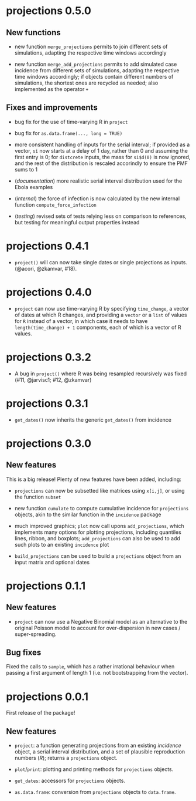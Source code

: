 # projections 0.5.0

## New functions

- new function `merge_projections` permits to join different sets of
  simulations, adapting the respective time windows accordingly

- new function `merge_add_projections` permits to add simulated case incidence
  from different sets of simulations, adapting the respective time windows
  accordingly; if objects contain different numbers of simulations, the shortest
  ones are recycled as needed; also implemented as the operator `+`


## Fixes and improvements

- bug fix for the use of time-varying R in `project`

- bug fix for `as.data.frame(..., long = TRUE)`

- more consistent handling of inputs for the serial interval; if provided as a
  vector, `si` now starts at a delay of 1 day, rather than 0 and assuming the
  first entry is 0; for `distcrete` inputs, the mass for `si$d(0)` is now
  ignored, and the rest of the distribution is rescaled accorindly to ensure the
  PMF sums to 1

- (*documentation*) more realistic serial interval distribution used for the Ebola
  examples

- (*internal*) the force of infection is now calculated by the new internal
  function `compute_force_infection`
  
- (*testing*) revised sets of tests relying less on comparison to references,
  but testing for meaningful output properties instead


# projections 0.4.1

- `project()` will can now take single dates or single projections as inputs.
  (@acori, @zkamvar, #18).

# projections 0.4.0

- `project` can now use time-varying R by specifying `time_change`, a vector of
  dates at which R changes, and providing a `vector` or a `list` of values for
  `R` instead of a vector, in which case it needs to have `length(time_change) +
  1` components, each of which is a vector of R values.

# projections 0.3.2

- A bug in `project()` where R was being resampled recursively was fixed
  (#11, @jarvisc1; #12, @zkamvar)

# projections 0.3.1

 - `get_dates()` now inherits the generic `get_dates()` from incidence

# projections 0.3.0

## New features

This is a big release! Plenty of new features have been added, including:

- `projections` can now be subsetted like matrices using `x[i,j]`, or using the
  function `subset`
  
- new function `cumulate` to compute cumulative incidence for `projections`
  objects, akin to the similar function in the `incidence` package
  
- much improved graphics; `plot` now call upons `add_projections`, which
  implements many options for plotting projections, including quantiles lines,
  ribbon, and boxplots; `add_projections` can also be used to add such plots to
  an existing `incidence` plot

- `build_projections` can be used to build a `projections` object from an input
  matrix and optional dates



# projections 0.1.1

## New features

- `project` can now use a Negative Binomial model as an alternative to the
  original Poisson model to account for over-dispersion in new cases /
  super-spreading.


## Bug fixes

Fixed the calls to `sample`, which has a rather irrational behaviour when
passing a first argument of length 1 (i.e. not bootstrapping from the vector).




# projections 0.0.1

First release of the package!


## New features

- `project`: a function generating projections from an existing *incidence*
  object, a serial interval distribution, and a set of plausible reproduction
  numbers ($R$); returns a `projections` object.
  
- `plot`/`print`: plotting and printing methods for `projections` objects.

- `get_dates`: accessors for `projections` objects.

- `as.data.frame`: conversion from `projections` objects to `data.frame`.

